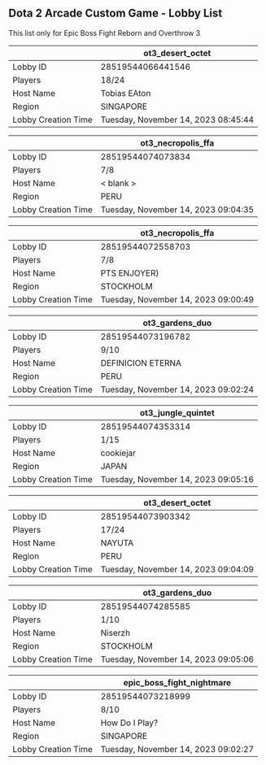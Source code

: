 ## Dota 2 Arcade Custom Game - Lobby List

This list only for Epic Boss Fight Reborn and Overthrow 3

|  | ot3_desert_octet |
| ------ | ------ |
| Lobby ID | 28519544066441546 |
| Players | 18/24 |
| Host Name | Tobias EAton |
| Region | SINGAPORE |
| Lobby Creation Time | Tuesday, November 14, 2023 08:45:44 |


|  | ot3_necropolis_ffa |
| ------ | ------ |
| Lobby ID | 28519544074073834 |
| Players | 7/8 |
| Host Name | < blank > |
| Region | PERU |
| Lobby Creation Time | Tuesday, November 14, 2023 09:04:35 |


|  | ot3_necropolis_ffa |
| ------ | ------ |
| Lobby ID | 28519544072558703 |
| Players | 7/8 |
| Host Name | PTS ENJOYER) |
| Region | STOCKHOLM |
| Lobby Creation Time | Tuesday, November 14, 2023 09:00:49 |


|  | ot3_gardens_duo |
| ------ | ------ |
| Lobby ID | 28519544073196782 |
| Players | 9/10 |
| Host Name | DEFINICION ETERNA |
| Region | PERU |
| Lobby Creation Time | Tuesday, November 14, 2023 09:02:24 |


|  | ot3_jungle_quintet |
| ------ | ------ |
| Lobby ID | 28519544074353314 |
| Players | 1/15 |
| Host Name | cookiejar |
| Region | JAPAN |
| Lobby Creation Time | Tuesday, November 14, 2023 09:05:16 |


|  | ot3_desert_octet |
| ------ | ------ |
| Lobby ID | 28519544073903342 |
| Players | 17/24 |
| Host Name | NAYUTA |
| Region | PERU |
| Lobby Creation Time | Tuesday, November 14, 2023 09:04:09 |


|  | ot3_gardens_duo |
| ------ | ------ |
| Lobby ID | 28519544074285585 |
| Players | 1/10 |
| Host Name | Niserzh |
| Region | STOCKHOLM |
| Lobby Creation Time | Tuesday, November 14, 2023 09:05:06 |


|  | epic_boss_fight_nightmare |
| ------ | ------ |
| Lobby ID | 28519544073218999 |
| Players | 8/10 |
| Host Name | How Do I Play? |
| Region | SINGAPORE |
| Lobby Creation Time | Tuesday, November 14, 2023 09:02:27 |


